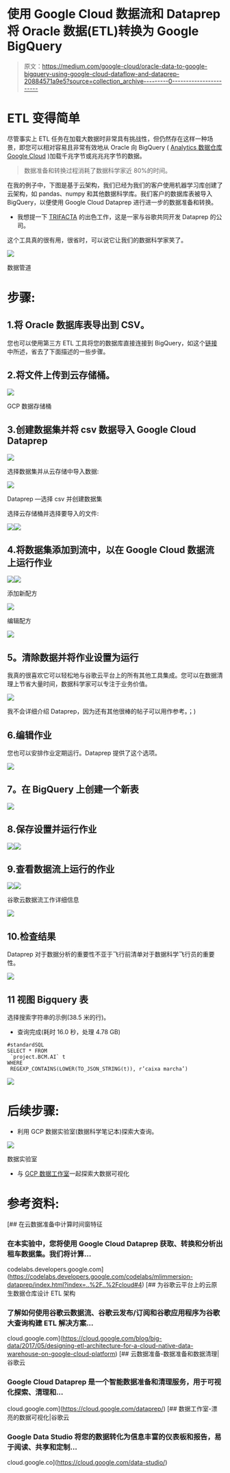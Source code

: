 # 使用 Google Cloud 数据流和 Dataprep 将 Oracle 数据(ETL)转换为 Google BigQuery

> 原文：<https://medium.com/google-cloud/oracle-data-to-google-bigquery-using-google-cloud-dataflow-and-dataprep-20884571a9e5?source=collection_archive---------0----------------------->

# ETL 变得简单

尽管事实上 ETL 任务在加载大数据时非常具有挑战性，但仍然存在这样一种场景，即您可以相对容易且非常有效地从 Oracle 向 BigQuery ( [Analytics 数据仓库 Google Cloud](https://cloud.google.com/bigquery/) )加载千兆字节或兆兆兆字节的数据。

> 数据准备和转换过程消耗了数据科学家近 80%的时间。

在我的例子中，下图是基于云架构，我们已经为我们的客户使用机器学习库创建了云架构，如 pandas、numpy 和其他数据科学库。我们客户的数据库表被导入 BigQuery，以便使用 Google Cloud Dataprep 进行进一步的数据准备和转换。

*   我想提一下 [TRIFACTA](https://www.trifacta.com/) 的出色工作，这是一家与谷歌共同开发 Dataprep 的公司。

这个工具真的很有用，很省时，可以说它让我们的数据科学家笑了。

![](img/f0f48657d490fd6a53957a9bc2bac55b.png)

数据管道

# 步骤:

## 1.将 Oracle 数据库表导出到 CSV。

您也可以使用第三方 ETL 工具将您的数据库直接连接到 BigQuery，如这个[链接](https://cloud.google.com/bigquery/partners/)中所述，省去了下面描述的一些步骤。

## 2.将文件上传到云存储桶。

![](img/4f045dccf567c2b6202067da8207e934.png)

GCP 数据存储桶

## 3.创建数据集并将 csv 数据导入 Google Cloud Dataprep

![](img/93b8218e6f8f73b916bd1bc87a30d08c.png)

选择数据集并从云存储中导入数据:

![](img/0fb4be2ef0c4184b34224d29a47bedbc.png)

Dataprep —选择 csv 并创建数据集

选择云存储桶并选择要导入的文件:

![](img/69de61ddb1e771971d659d568b6f3bb3.png)![](img/9f93fbfa514660fa6f998458916fb794.png)

## 4.将数据集添加到流中，以在 Google Cloud 数据流上运行作业

![](img/fa0282cb316c096e10840bd8d97b4997.png)![](img/cab0c0b1d08527b0681a8890788da321.png)

添加新配方

![](img/1e94934b7a5a0f5d505d2a052601d1bf.png)

编辑配方

![](img/8f77e6486073f7af41a69e9455ac51d5.png)

## **5。清除数据并将作业设置为运行**

我真的很喜欢它可以轻松地与谷歌云平台上的所有其他工具集成。您可以在数据清理上节省大量时间，数据科学家可以专注于业务价值。

![](img/70e5415b4eb47fb881dd74453702021f.png)

我不会详细介绍 Dataprep，因为还有其他很棒的帖子可以用作参考。；)

## 6.编辑作业

您也可以安排作业定期运行。Dataprep 提供了这个选项。

![](img/85843508b4aeec419aaa5edf1809c249.png)

## **7。在 BigQuery 上创建一个新表**

![](img/7109b037468bc6b25e40a664ab19e2f9.png)

## 8.保存设置并运行作业

![](img/68315eea274a9f4e2f7a69bd0b53b502.png)![](img/a04c21fcda75fb86e01b363cc4aaa950.png)

## 9.查看数据流上运行的作业

![](img/66050b448e8c45cd3d59ef526b09b9d4.png)![](img/e575868feb2be3e9e72a945e74b319b1.png)

谷歌云数据流工作详细信息

![](img/ab5c3a2887565382f09faa041639855e.png)

## 10.检查结果

Dataprep 对于数据分析的重要性不亚于飞行前清单对于数据科学飞行员的重要性。

![](img/b0adc5d56dea158b1923bce3f48b8f9b.png)

## 11 视图 Bigquery 表

选择搜索字符串的示例(38.5 米的行)。

*   查询完成(耗时 16.0 秒，处理 4.78 GB)

```
#standardSQL
SELECT * FROM
 `project.BCM.AI` t
WHERE
 REGEXP_CONTAINS(LOWER(TO_JSON_STRING(t)), r’caixa marcha’)
```

![](img/8bb6e2b5ac433aba2363c40f0c5317f3.png)

# 后续步骤:

*   利用 GCP 数据实验室(数据科学笔记本)探索大查询。

![](img/478b64a7d31d17672b163c67ae128ca3.png)

数据实验室

*   与 [GCP 数据工作室](https://cloud.google.com/data-studio/)一起探索大数据可视化

# 参考资料:

[](https://codelabs.developers.google.com/codelabs/mlimmersion-dataprep/index.html?index=..%2F..%2Fcloud#4) [## 在云数据准备中计算时间窗特征

### 在本实验中，您将使用 Google Cloud Dataprep 获取、转换和分析出租车数据集。我们将计算…

codelabs.developers.google.com](https://codelabs.developers.google.com/codelabs/mlimmersion-dataprep/index.html?index=..%2F..%2Fcloud#4)  [## 为谷歌云平台上的云原生数据仓库设计 ETL 架构

### 了解如何使用谷歌云数据流、谷歌云发布/订阅和谷歌应用程序为谷歌大查询构建 ETL 解决方案…

cloud.google.com](https://cloud.google.com/blog/big-data/2017/05/designing-etl-architecture-for-a-cloud-native-data-warehouse-on-google-cloud-platform) [](https://cloud.google.com/dataprep/) [## 云数据准备-数据准备和数据清理|谷歌云

### Google Cloud Dataprep 是一个智能数据准备和清理服务，用于可视化探索、清理和…

cloud.google.com](https://cloud.google.com/dataprep/) [](https://cloud.google.com/data-studio/) [## 数据工作室-漂亮的数据可视化|谷歌云

### Google Data Studio 将您的数据转化为信息丰富的仪表板和报告，易于阅读、共享和定制…

cloud.google.co](https://cloud.google.com/data-studio/)